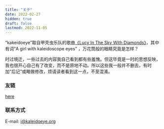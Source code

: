```yaml
---
title: "关于"
date: 2022-02-27
hidden: true
draft: false
lastmod: 2022-11-05
---
```


“kakeidoeye”取自甲壳虫乐队的歌曲[《Lucy In The Sky With Diamonds》](https://music.163.com/m/song?id=4336903)，其中有词“A girl with kaleidoscope eyes” ，万花筒般的眼睛究竟是怎样？

时过境迁，一些过去的内容我自己看到都有些羞愧。但这毕竟是一时的思想反映，我也很开心自己有了改变，而不是原地不动。所以这些我一般并不删去，有时加“后记”或略做修改，烦请读者看到这一点，不至混淆。

### 友链

[here](/links/)

### 联系方式
E-mail: [i@kaleidoeye.org](mailto:i@kaleidoeye.org)
